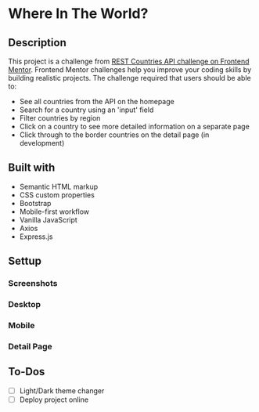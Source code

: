 # Where In The World?

## Description

This project is a challenge from [REST Countries API challenge on Frontend Mentor](https://www.frontendmentor.io/challenges/rest-countries-api-with-color-theme-switcher-5cacc469fec04111f7b848ca). Frontend Mentor challenges help you improve your coding skills by building realistic projects. The challenge required that users should be able to:

- See all countries from the API on the homepage
- Search for a country using an 'input' field
- Filter countries by region
- Click on a country to see more detailed information on a separate page
- Click through to the border countries on the detail page (in development)

## Built with

- Semantic HTML markup
- CSS custom properties
- Bootstrap
- Mobile-first workflow
- Vanilla JavaScript
- Axios
- Express.js

## Settup

### Screenshots

### Desktop

### Mobile

### Detail Page

## To-Dos

- [ ] Light/Dark theme changer
- [ ] Deploy project online
